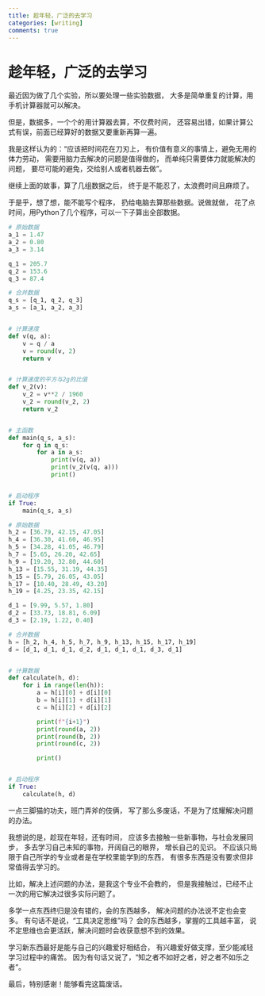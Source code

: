 ```yaml
---
title: 趁年轻，广泛的去学习
categories: [writing]
comments: true
---
```


# 趁年轻，广泛的去学习

最近因为做了几个实验，所以要处理一些实验数据，
大多是简单重复的计算，用手机计算器就可以解决。

但是，数据多，一个个的用计算器去算，不仅费时间，
还容易出错，如果计算公式有误，前面已经算好的数据又要重新再算一遍。

我是这样认为的：“应该把时间花在刀刃上，
有价值有意义的事情上，避免无用的体力劳动，
需要用脑力去解决的问题是值得做的，
而单纯只需要体力就能解决的问题，
要尽可能的避免，交给别人或者机器去做”。

继续上面的故事，算了几组数据之后，
终于是不能忍了，太浪费时间且麻烦了。

于是乎，想了想，能不能写个程序，
扔给电脑去算那些数据。说做就做，
花了点时间，用Python了几个程序，可以一下子算出全部数据。

```python
# 原始数据
a_1 = 1.47
a_2 = 0.80
a_3 = 3.14

q_1 = 205.7
q_2 = 153.6
q_3 = 87.4

# 合并数据
q_s = [q_1, q_2, q_3]
a_s = [a_1, a_2, a_3]


# 计算速度
def v(q, a):
    v = q / a
    v = round(v, 2)
    return v


# 计算速度的平方与2g的比值
def v_2(v):
    v_2 = v**2 / 1960
    v_2 = round(v_2, 2)
    return v_2


# 主函数
def main(q_s, a_s):
    for q in q_s:
        for a in a_s:
            print(v(q, a))
            print(v_2(v(q, a)))
            print()


# 启动程序
if True:
    main(q_s, a_s)

```

```python
# 原始数据
h_2 = [36.79, 42.15, 47.05]
h_4 = [36.30, 41.60, 46.95]
h_5 = [34.28, 41.05, 46.79]
h_7 = [5.65, 26.20, 42.65]
h_9 = [19.20, 32.80, 44.60]
h_13 = [15.55, 31.19, 44.35]
h_15 = [5.79, 26.05, 43.05]
h_17 = [10.40, 28.49, 43.20]
h_19 = [4.25, 23.35, 42.15]

d_1 = [9.99, 5.57, 1.80]
d_2 = [33.73, 18.81, 6.09]
d_3 = [2.19, 1.22, 0.40]

# 合并数据
h = [h_2, h_4, h_5, h_7, h_9, h_13, h_15, h_17, h_19]
d = [d_1, d_1, d_1, d_2, d_1, d_1, d_1, d_3, d_1]


# 计算数据
def calculate(h, d):
    for i in range(len(h)):
        a = h[i][0] + d[i][0]
        b = h[i][1] + d[i][1]
        c = h[i][2] + d[i][2]

        print(f"{i+1}")
        print(round(a, 2))
        print(round(b, 2))
        print(round(c, 2))

        print()


# 启动程序
if True:
    calculate(h, d)

```

一点三脚猫的功夫，班门弄斧的伎俩，
写了那么多废话，不是为了炫耀解决问题的办法。

我想说的是，趁现在年轻，还有时间，
应该多去接触一些新事物，与社会发展同步，
多去学习自己未知的事物，开阔自己的眼界，
增长自己的见识。
不应该只局限于自己所学的专业或者是在学校里能学到的东西，
有很多东西是没有要求但非常值得去学习的。

比如，解决上述问题的办法，是我这个专业不会教的，
但是我接触过，已经不止一次的用它解决过很多实际问题了。

多学一点东西终归是没有错的，会的东西越多，
解决问题的办法说不定也会变多。
有句话不是说，“工具决定思维”吗？
会的东西越多，掌握的工具越丰富，
说不定思维也会更活跃，解决问题时会收获意想不到的效果。

学习新东西最好是能与自己的兴趣爱好相结合，
有兴趣爱好做支撑，至少能减轻学习过程中的痛苦。
因为有句话又说了，“知之者不如好之者，好之者不如乐之者”。

最后，特别感谢！能够看完这篇废话。
